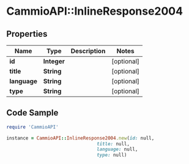 # CammioAPI::InlineResponse2004

## Properties

Name | Type | Description | Notes
------------ | ------------- | ------------- | -------------
**id** | **Integer** |  | [optional] 
**title** | **String** |  | [optional] 
**language** | **String** |  | [optional] 
**type** | **String** |  | [optional] 

## Code Sample

```ruby
require 'CammioAPI'

instance = CammioAPI::InlineResponse2004.new(id: null,
                                 title: null,
                                 language: null,
                                 type: null)
```


